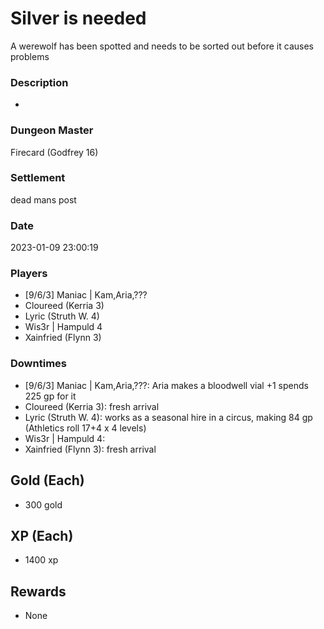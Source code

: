 # Silver is needed
A werewolf has been spotted and needs to be sorted out before it causes problems
### Description
-
### Dungeon Master
Firecard (Godfrey 16)
### Settlement
dead mans post
### Date
2023-01-09 23:00:19
### Players
* [9/6/3] Maniac | Kam,Aria,???
* Cloureed (Kerria 3)
* Lyric (Struth W. 4)
* Wis3r | Hampuld 4
* Xainfried (Flynn 3)
### Downtimes
* [9/6/3] Maniac | Kam,Aria,???: Aria makes a bloodwell vial +1 spends 225 gp for it
* Cloureed (Kerria 3): fresh arrival
* Lyric (Struth W. 4): works as a seasonal hire in a circus, making 84 gp (Athletics roll 17+4 x 4 levels)
* Wis3r | Hampuld 4: 
* Xainfried (Flynn 3): fresh arrival
## Gold (Each)
* 300 gold
## XP (Each)
* 1400 xp
## Rewards
* None